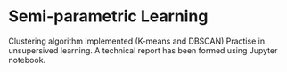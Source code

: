 # Semi-parametric Learning
Clustering algorithm implemented (K-means and DBSCAN)
Practise in unsupersived learning. A technical report has been formed using Jupyter notebook. 
